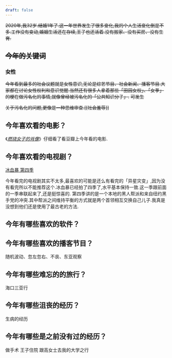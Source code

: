 ```yaml
---
draft: false
---
```


~~2020年,我32岁.结婚1年了.这一年世界发生了很多变化,我的个人生活变化倒是不多.工作没有变动,婚姻生活还在存续,王子也还活着.没有搬家、没有买房、没有生育.~~

## ~~今年的关键词~~
### ~~女性~~
~~今年看到最多的社会议题就是女性意识,无论是综艺节目、社会新闻、播客节目.大家都在讨论女性权利和意识觉醒.当然还有很多人拿着那些「田园女权」、「女拳」的梗在做污名化的事情,就像曾经被污名化的「公共知识分子」.~~
~~可发生~~

~~关于污名化的问题,更像是一种思维审查.[[社会羞辱]]~~

## 今年喜欢看的电影？

《[*燃烧女子的肖像*](https://movie.douban.com/subject/30257175/)》仔细看了看豆瓣上今年看的电影.

## 今年喜欢看的电视剧？
[冰血暴 第四季](https://www.douban.com/link2/?url=https%3A%2F%2Fmovie.douban.com%2Fsubject%2F27623155%2F&query=冰血暴+第四季&cat_id=1002&type=search&pos=0) 

今年看完的电视剧其实不太多,最喜欢的可能是还么有看完的「异星灾变」,因为没有看完所以不能推荐这个.冰血暴已经拍了四季了,水平基本保持一致.这一季跟前面的一季串联起来了,还是挺惊喜的.
第四季讲的是一个本地的黑人帮派和来自纽约黑手党的冲突.其中帮派之间维持平衡的方式就是两个首领相互交换自己儿子.我真是没想到他们还是使用了最古老的方法.



## 今年有哪些喜欢的软件？



## 今年有哪些喜欢的播客节目？
随机波动、忽左忽右、不丧、东亚观察
## 今年有哪些难忘的的旅行？
海口三亚行

## 今年有哪些沮丧的经历？
生病的经历
## 今年有哪些是之前没有过的经历？
做手术
王子住院
跟高女士去我的大学之行



